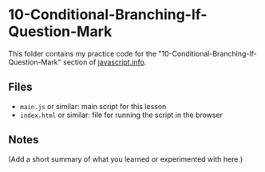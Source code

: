# 10-Conditional-Branching-If-Question-Mark

This folder contains my practice code for the "10-Conditional-Branching-If-Question-Mark" section of [javascript.info](https://javascript.info/).

## Files

- `main.js` or similar: main script for this lesson
- `index.html` or similar: file for running the script in the browser

## Notes

(Add a short summary of what you learned or experimented with here.)
